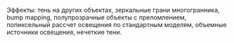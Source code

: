 Эффекты: тень на других объектах, зеркальные грани многогранника, bump mapping, полупрозрачные объекты с преломлением, попиксельный рассчет освещения по стандартным моделям, объемные источники освещения, нечеткие тени.
